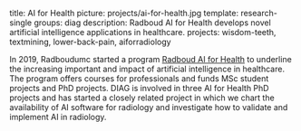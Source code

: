 title: AI for Health
picture: projects/ai-for-health.jpg
template: research-single
groups: diag
description: Radboud AI for Health develops novel artificial intelligence applications in healthcare. 
projects: wisdom-teeth, textmining, lower-back-pain, aiforradiology

In 2019, Radboudumc started a program [Radboud AI for Health]() to underline the increasing important and impact of artificial intelligence in healthcare. The program offers courses for professionals and funds MSc student projects and PhD projects. DIAG is involved in three AI for Health PhD projects and has started a closely related project in which we chart the availability of AI software for radiology and investigate how to validate and implement AI in radiology.

